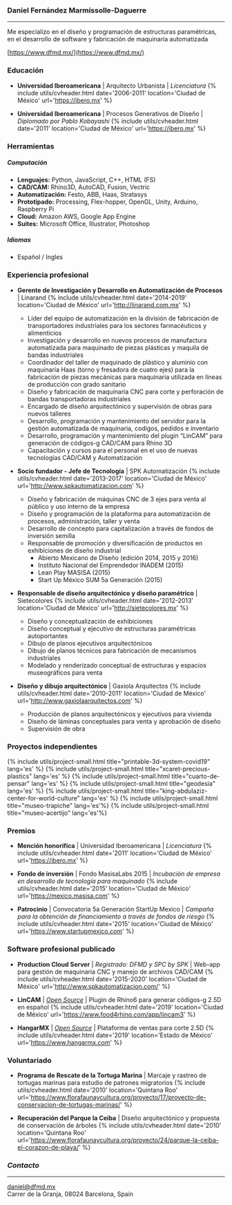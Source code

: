 
### Daniel Fernández Marmissolle-Daguerre
---

Me especializo en el diseño y programación de estructuras paramétricas, en el desarrollo de software y fabricación de maquinaria automatizada

<i class="fas fa-link"></i> [https://www.dfmd.mx/](https://www.dfmd.mx/)

### Educación

  - **Universidad Iberoamericana** | Arquitecto Urbanista | *Licenciatura*
  {% include utils/cvheader.html date='2006-2011' location='Ciudad de México' url='https://ibero.mx' %}

  - **Universidad Iberoamericana** | Procesos Generativos de Diseño | *Diplomado por Pablo Kobayashi*
  {% include utils/cvheader.html date='2011' location='Ciudad de México' url='https://ibero.mx' %}

### Herramientas

##### Computación
  - **Lenguajes:** Python, JavaScript, C++, HTML (FS)
  - **CAD/CAM:** Rhino3D, AutoCAD, Fusion, Vectric
  - **Automatización:** Festo, ABB, Haas, Stratasys
  - **Prototipado:** Processing, Flex-hopper, OpenGL, Unity, Arduino, Raspberry Pi
  - **Cloud:** Amazon AWS, Google App Engine
  - **Suites:** Microsoft Office, Illustrator, Photoshop

##### Idiomas
  - Español / Ingles

### Experiencia profesional

  - **Gerente de Investigación y Desarrollo en Automatización de Procesos** | Linarand
    {% include utils/cvheader.html date='2014-2019' location='Ciudad de México' url='http://linarand.com.mx' %}

    - Líder del equipo de automatización en la división de fabricación de transportadores industriales para los sectores farmacéuticos y alimenticios
    - Investigación y desarrollo en nuevos procesos de manufactura automatizada para maquinado de piezas plásticas y maquila de bandas industriales
    - Coordinador del taller de maquinado de plástico y aluminio con maquinaría Haas (torno y fresadora de cuatro ejes) para la fabricación de piezas mecánicas para maquinaria utilizada en líneas de producción con grado sanitario  
    - Diseño y fabricación de maquinaria CNC para corte y perforación de bandas transportadoras industriales
    - Encargado de diseño arquitectónico y supervisión de obras para nuevos talleres
    - Desarrollo, programación y mantenimiento del servidor para la gestión automatizada de maquinaria, codigos, pedidos e inventario
    - Desarrollo, programación y mantenimiento del plugin “LinCAM” para generación de códigos-g CAD/CAM para Rhino 3D
    - Capacitación y cursos para el personal en el uso de nuevas tecnologías CAD/CAM y Automatización

  - **Socio fundador - Jefe de Tecnología** | SPK Automatización
    {% include utils/cvheader.html date='2013-2017' location='Ciudad de México' url='http://www.spkautomatizacion.com' %}

    - Diseño y fabricación de máquinas CNC de 3 ejes para venta al público y uso interno de la empresa
    - Diseño y programación de la plataforma para automatización de procesos, administración, taller y venta
    - Desarrollo de concepto para capitalización a través de fondos de inversión semilla
    - Responsable de promoción y diversificación de productos en exhibiciones de diseño industrial
      - Abierto Mexicano de Diseño (edición 2014, 2015 y 2016)
      - Instituto Nacional del Emprendedor INADEM (2015)
      - Lean Play MASISA (2015)
      - Start Up México SUM 5a Generación (2015)

  - **Responsable de diseño arquitectónico y diseño paramétrico** | Sietecolores
    {% include utils/cvheader.html date='2012-2013' location='Ciudad de México' url='http://sietecolores.mx' %}

      - Diseño y conceptualización de exhibiciones
      - Diseño conceptual y ejecutivo de estructuras paramétricas autoportantes
      - Dibujo de planos ejecutivos arquitectónicos
      - Dibujo de planos técnicos para fabricación de mecanismos industriales
      - Modelado y renderizado conceptual de estructuras y espacios museográficos para venta

  - **Diseño y dibujo arquitectónico** | Gaxiola Arquitectos
    {% include utils/cvheader.html date='2010-2011' location='Ciudad de México' url='http://www.gaxiolaarquitectos.com' %}

      - Producción de planos arquitectónicos y ejecutivos para vivienda
      - Diseño de láminas conceptuales para venta y aprobación de diseño
      - Supervisión de obra

### Proyectos independientes

  {% include utils/project-small.html title="printable-3d-system-covid19" lang='es' %}
  {% include utils/project-small.html title="xcaret-precious-plastics" lang='es' %}
  {% include utils/project-small.html title="cuarto-de-pensar" lang='es' %}
  {% include utils/project-small.html title="geodesia" lang='es' %}
  {% include utils/project-small.html title="king-abdulaziz-center-for-world-culture" lang='es' %}
  {% include utils/project-small.html title="museo-trapiche" lang='es'%}
  {% include utils/project-small.html title="museo-acertijo" lang='es'%}

### Premios

  - **Mención honorífica** | Universidad Iberoamericana | *Licenciatura*
    {% include utils/cvheader.html date='2011' location='Ciudad de México' url='https://ibero.mx' %}

  - **Fondo de inversión** | Fondo MasisaLabs 2015 | *Incubación de empresa en desarrollo de tecnología para maquinado*
    {% include utils/cvheader.html date='2015' location='Ciudad de México' url='https://mexico.masisa.com' %}

  - **Patrocinio** | Convocatoria 5a Generación StartUp Mexico | *Campaña para la obtención de financiamiento a través de fondos de riesgo*
    {% include utils/cvheader.html date='2015' location='Ciudad de México' url='https://www.startupmexico.com' %}

### Software profesional publicado

  - **Production Cloud Server** | *Registrado: DFMD y SPC by SPK* | Web-app para gestión de maquinaria CNC y manejo de archivos CAD/CAM
    {% include utils/cvheader.html date='2015-2020' location='Ciudad de México' url='http://www.spkautomatizacion.com/' %}

  - **LinCAM** | [*Open Source*](https://github.com/dfmdmx/Rhino_LinCAM3) | Plugin de Rhino6 para generar códigos-g 2.5D en español
    {% include utils/cvheader.html date='2019' location='Ciudad de México' url='https://www.food4rhino.com/app/lincam3' %}

  - **HangarMX** | [*Open Source*](https://github.com/dfmdmx/dfmdmx.store.io) | Plataforma de ventas para corte 2.5D
    {% include utils/cvheader.html date='2019' location='Estado de México' url='https://www.hangarmx.com' %}  

### Voluntariado

  - **Programa de Rescate de la Tortuga Marina** | Marcaje y rastreo de tortugas marinas para estudio de patrones migratorios
    {% include utils/cvheader.html date='2010' location='Quintana Roo' url='https://www.florafaunaycultura.org/proyecto/17/proyecto-de-conservacion-de-tortugas-marinas/' %}

  - **Recuperación del Parque la Ceiba** | Diseño arquitectónico y propuesta de conservación de árboles
    {% include utils/cvheader.html date='2010' location='Quintana Roo' url='https://www.florafaunaycultura.org/proyecto/24/parque-la-ceiba-el-corazon-de-playa/' %}

### *Contacto*
---
daniel@dfmd.mx   
Carrer de la Granja, 08024 Barcelona, Spain
